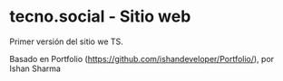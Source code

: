 # tecno.social - Sitio web

Primer versión del sitio we TS. 

Basado en Portfolio (https://github.com/ishandeveloper/Portfolio/), por Ishan Sharma
